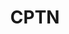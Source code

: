 ---
codehost: https://github.com/https://github.com/cptn-io/el-cptn
logohandle: cptnio
sort: cptn
title: CPTN
website: https://cptn.io/
---